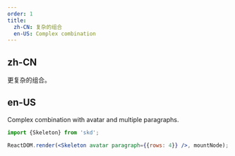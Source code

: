 ```yaml
---
order: 1
title:
  zh-CN: 复杂的组合
  en-US: Complex combination
---
```


## zh-CN

更复杂的组合。

## en-US

Complex combination with avatar and multiple paragraphs.

```jsx
import {Skeleton} from 'skd';

ReactDOM.render(<Skeleton avatar paragraph={{rows: 4}} />, mountNode);
```

